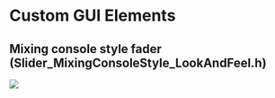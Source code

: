 # Custom GUI Elements

## Mixing console style fader (Slider_MixingConsoleStyle_LookAndFeel.h)
![](https://i.imgur.com/bYdt9cZ.png)
